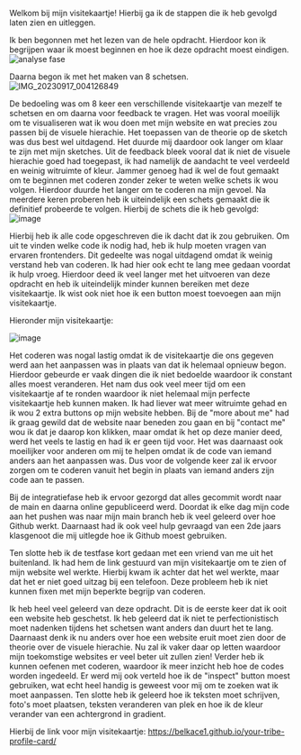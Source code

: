 Welkom bij mijn visitekaartje! Hierbij ga ik de stappen die ik heb gevolgd laten zien en uitleggen.

Ik ben begonnen met het lezen van de hele opdracht. Hierdoor kon ik begrijpen waar ik moest beginnen en hoe ik deze opdracht moest eindigen.
![analyse fase ](https://github.com/Belkace1/your-tribe-profile-card/assets/59538876/5f0e29a3-69ff-403d-b855-687d45057d05)


Daarna begon ik met het maken van 8 schetsen.
![IMG_20230917_004126849](https://github.com/Belkace1/your-tribe-profile-card/assets/59538876/b2fb5e9d-eeb7-4dc4-a846-539cf36ae3ce)

De bedoeling was om 8 keer een verschillende visitekaartje van mezelf te schetsen en om daarna voor feedback te vragen. Het was vooral moeilijk om te visualiseren wat ik wou doen met mijn website en wat precies zou passen bij de visuele hierachie. Het toepassen van de theorie op de sketch was dus best wel uitdagend. Het duurde mij daardoor ook langer om klaar te zijn met mijn sketches. Uit de feedback bleek vooral dat ik niet de visuele hierachie goed had toegepast, ik had namelijk de aandacht te veel verdeeld en weinig witruimte of kleur. Jammer genoeg had ik wel de fout gemaakt om te beginnen met coderen zonder zeker te weten welke schets ik wou volgen. Hierdoor duurde het langer om te coderen na mijn gevoel. Na meerdere keren proberen heb ik uiteindelijk een schets gemaakt die ik definitief probeerde te volgen.  Hierbij de schets die ik heb gevolgd: 
![image](https://github.com/Belkace1/your-tribe-profile-card/assets/59538876/5d995220-9443-4d27-a5e1-ad6fe45570f6)

Hierbij heb ik alle code opgeschreven die ik dacht dat ik zou gebruiken. Om uit te vinden welke code ik nodig had, heb ik hulp moeten vragen van ervaren frontenders. Dit gedeelte was nogal uitdagend omdat ik weinig verstand heb van coderen. Ik had hier ook echt te lang mee gedaan voordat ik hulp vroeg. Hierdoor deed ik veel langer met het uitvoeren van deze opdracht en heb ik uiteindelijk minder kunnen bereiken met deze visitekaartje. Ik wist ook niet hoe ik een button moest toevoegen aan mijn visitekaartje.

Hieronder mijn visitekaartje:

![image](https://github.com/Belkace1/your-tribe-profile-card/assets/59538876/1f9a37b5-7693-41b0-a72e-8bfd83ba67fe)

Het coderen was nogal lastig omdat ik de visitekaartje die ons gegeven werd aan het aanpassen was in plaats van dat ik helemaal opnieuw begon. Hierdoor gebeurde er vaak dingen die ik niet bedoelde waardoor ik constant alles moest veranderen. Het nam dus ook veel meer tijd om een visitekaartje af te ronden waardoor ik niet helemaal mijn perfecte visitekaartje heb kunnen maken. Ik had liever wat meer witruimte gehad en ik wou 2 extra buttons op mijn website hebben. Bij de "more about me" had ik graag gewild dat de website naar beneden zou gaan en bij "contact me" wou ik dat je daarop kon klikken, maar omdat ik het op deze manier deed, werd het veels te lastig en had ik er geen tijd voor. Het was daarnaast ook moeilijker voor anderen om mij te helpen omdat ik de code van iemand anders aan het aanpassen was. Dus voor de volgende keer zal ik ervoor zorgen om te coderen vanuit het begin in plaats van iemand anders zijn code aan te passen.

Bij de integratiefase heb ik ervoor gezorgd dat alles gecommit wordt naar de main en daarna online gepubliceerd werd. Doordat ik elke dag mijn code aan het pushen was naar mijn main branch heb ik veel geleerd over hoe Github werkt. Daarnaast had ik ook veel hulp gevraagd van een 2de jaars klasgenoot die mij uitlegde hoe ik Github moest gebruiken.

Ten slotte heb ik de testfase kort gedaan met een vriend van me uit het buitenland. Ik had hem de link gestuurd van mijn visitekaartje om te zien of mijn website wel werkte. Hierbij kwam ik achter dat het wel werkte, maar dat het er niet goed uitzag bij een telefoon. Deze probleem heb ik niet kunnen fixen met mijn beperkte begrijp van coderen.


Ik heb heel veel geleerd van deze opdracht. Dit is de eerste keer dat ik ooit een website heb geschetst. Ik heb geleerd dat ik niet te perfectionistisch moet nadenken tijdens het schetsen want anders dan duurt het te lang. Daarnaast denk ik nu anders over hoe een website eruit moet zien door de theorie over de visuele hierachie. Nu zal ik vaker daar op letten waardoor mijn toekomstige websites er veel beter uit zullen zien! Verder heb ik kunnen oefenen met coderen, waardoor ik meer inzicht heb hoe de codes worden ingedeeld. Er werd mij ook verteld hoe ik de "inspect" button moest gebruiken, wat echt heel handig is geweest voor mij om te zoeken wat ik moet aanpassen. Ten slotte heb ik geleerd hoe ik teksten moet schrijven, foto's moet plaatsen, teksten veranderen van plek en hoe ik de kleur verander van een achtergrond in gradient.

Hierbij de link voor mijn visitekaartje:
https://belkace1.github.io/your-tribe-profile-card/
